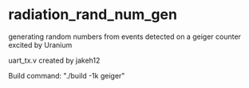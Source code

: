 # radiation_rand_num_gen
generating random numbers from events detected on a geiger counter excited by Uranium


uart_tx.v created by jakeh12

Build command: "./build -1k geiger"